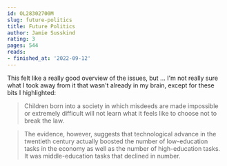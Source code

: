 ```yaml
---
id: OL28302700M
slug: future-politics
title: Future Politics
author: Jamie Susskind
rating: 3
pages: 544
reads:
- finished_at: '2022-09-12'
---
```

This felt like a really good overview of the issues, but ... I'm not really sure what I took away from it that wasn't already in my brain, except for these bits I highlighted:

> Children born into a society in which misdeeds are made impossible or extremely difficult will not learn what it feels like to choose not to break the law.

> The evidence, however, suggests that technological advance in the twentieth century actually boosted the number of low-education tasks in the economy as well as the number of high-education tasks. It was middle-education tasks that declined in number.
